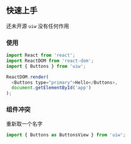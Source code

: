 ## 快速上手

还未开源 `uiw` 没有任何作用



### 使用

```js
import React from 'react';
import ReactDOM from 'react-dom';
import { Buttons } from 'uiw';

ReactDOM.render(
  <Buttons type="primary">Hello</Buttons>, 
  document.getElementById('app')
);
```


### 组件冲突

重新取一个名字

```js
import { Buttons as ButtonsView } from 'uiw';
```
